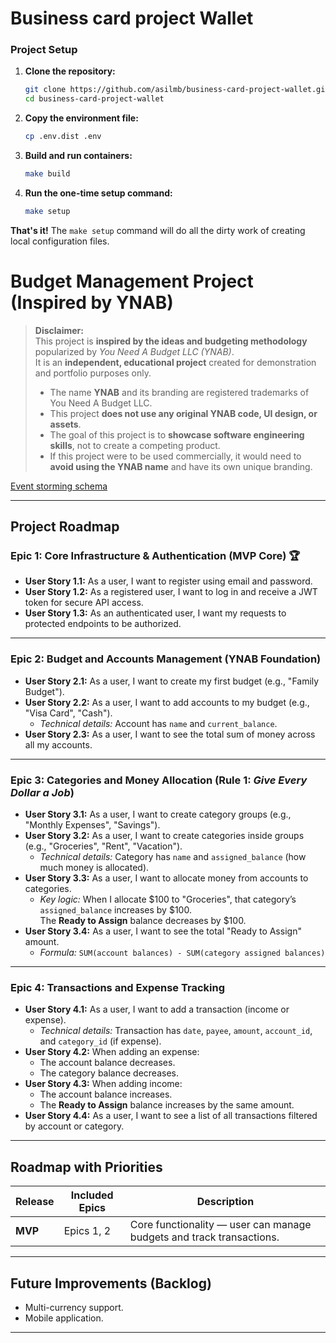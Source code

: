# Business card project Wallet

### **Project Setup**

1.  **Clone the repository:**
    ```bash
    git clone https://github.com/asilmb/business-card-project-wallet.git
    cd business-card-project-wallet
    ```
2.  **Copy the environment file:**
    ```bash
    cp .env.dist .env
    ```
3.  **Build and run containers:**
    ```bash
    make build
    ```
4.  **Run the one-time setup command:**
    ```bash
    make setup
    ```

**That's it!** The `make setup` command will do all the dirty work of creating local configuration files. 


# Budget Management Project (Inspired by YNAB)

> **Disclaimer:**  
> This project is **inspired by the ideas and budgeting methodology** popularized by *You Need A Budget LLC (YNAB)*.  
> It is an **independent, educational project** created for demonstration and portfolio purposes only.
>
> - The name **YNAB** and its branding are registered trademarks of You Need A Budget LLC.
> - This project **does not use any original YNAB code, UI design, or assets**.
> - The goal of this project is to **showcase software engineering skills**, not to create a competing product.
> - If this project were to be used commercially, it would need to **avoid using the YNAB name** and have its own unique branding.

[Event storming schema](https://drive.google.com/file/d/1HHVkW5UAp_EyOCdXo18lW1uajrA88s-X/view?usp=sharing)

---

## Project Roadmap

### Epic 1: Core Infrastructure & Authentication (MVP Core) 🏆

- **User Story 1.1:** As a user, I want to register using email and password.
- **User Story 1.2:** As a registered user, I want to log in and receive a JWT token for secure API access.
- **User Story 1.3:** As an authenticated user, I want my requests to protected endpoints to be authorized.

---

### Epic 2: Budget and Accounts Management (YNAB Foundation)
- **User Story 2.1:** As a user, I want to create my first budget (e.g., "Family Budget").
- **User Story 2.2:** As a user, I want to add accounts to my budget (e.g., "Visa Card", "Cash").
    - *Technical details:* Account has `name` and `current_balance`.
- **User Story 2.3:** As a user, I want to see the total sum of money across all my accounts.

---

### Epic 3: Categories and Money Allocation (Rule 1: *Give Every Dollar a Job*)
- **User Story 3.1:** As a user, I want to create category groups (e.g., "Monthly Expenses", "Savings").
- **User Story 3.2:** As a user, I want to create categories inside groups (e.g., "Groceries", "Rent", "Vacation").
    - *Technical details:* Category has `name` and `assigned_balance` (how much money is allocated).
- **User Story 3.3:** As a user, I want to allocate money from accounts to categories.
    - *Key logic:* When I allocate $100 to "Groceries", that category’s `assigned_balance` increases by $100.  
      The **Ready to Assign** balance decreases by $100.
- **User Story 3.4:** As a user, I want to see the total "Ready to Assign" amount.
    - *Formula:* `SUM(account balances) - SUM(category assigned balances)`

---

### Epic 4: Transactions and Expense Tracking
- **User Story 4.1:** As a user, I want to add a transaction (income or expense).
    - *Technical details:* Transaction has `date`, `payee`, `amount`, `account_id`, and `category_id` (if expense).
- **User Story 4.2:** When adding an expense:
    - The account balance decreases.
    - The category balance decreases.
- **User Story 4.3:** When adding income:
    - The account balance increases.
    - The **Ready to Assign** balance increases by the same amount.
- **User Story 4.4:** As a user, I want to see a list of all transactions filtered by account or category.

---

## Roadmap with Priorities

| Release | Included Epics | Description |
|----------|----------------|-------------|
| **MVP** | Epics 1, 2 | Core functionality — user can manage budgets and track transactions. |

---

## Future Improvements (Backlog)
- Multi-currency support.
- Mobile application.

---
